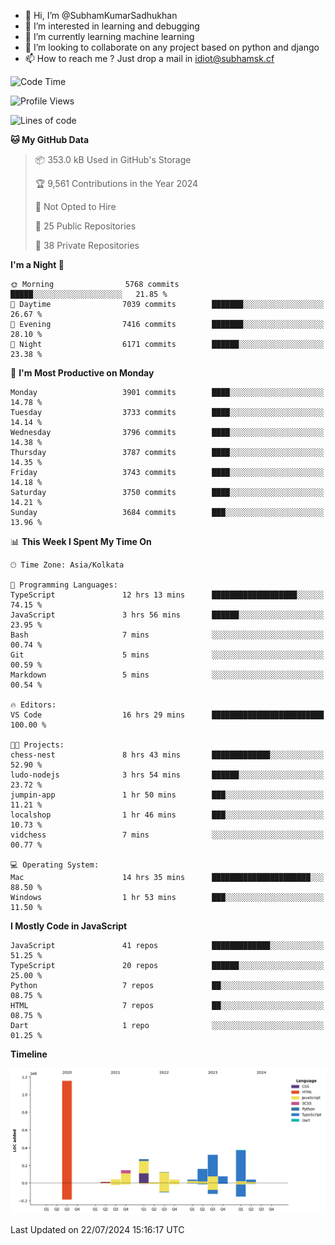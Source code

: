 - 👋 Hi, I’m @SubhamKumarSadhukhan
- 👀 I’m interested in learning and debugging
- 🌱 I’m currently learning machine learning
- 💞️ I’m looking to collaborate on any project based on python and django
- 📫 How to reach me ?
      Just drop a mail in idiot@subhamsk.cf

<!---
SubhamKumarSadhukhan/SubhamKumarSadhukhan is a ✨ special ✨ repository because its `README.md` (this file) appears on your GitHub profile.
You can click the Preview link to take a look at your changes.
--->


<!--START_SECTION:waka-->
![Code Time](http://img.shields.io/badge/Code%20Time-2%2C330%20hrs%2046%20mins-blue)

![Profile Views](http://img.shields.io/badge/Profile%20Views-1-blue)

![Lines of code](https://img.shields.io/badge/From%20Hello%20World%20I%27ve%20Written-2.8%20million%20lines%20of%20code-blue)

**🐱 My GitHub Data** 

> 📦 353.0 kB Used in GitHub's Storage 
 > 
> 🏆 9,561 Contributions in the Year 2024
 > 
> 🚫 Not Opted to Hire
 > 
> 📜 25 Public Repositories 
 > 
> 🔑 38 Private Repositories 
 > 
**I'm a Night 🦉** 

```text
🌞 Morning                5768 commits        █████░░░░░░░░░░░░░░░░░░░░   21.85 % 
🌆 Daytime                7039 commits        ███████░░░░░░░░░░░░░░░░░░   26.67 % 
🌃 Evening                7416 commits        ███████░░░░░░░░░░░░░░░░░░   28.10 % 
🌙 Night                  6171 commits        ██████░░░░░░░░░░░░░░░░░░░   23.38 % 
```
📅 **I'm Most Productive on Monday** 

```text
Monday                   3901 commits        ████░░░░░░░░░░░░░░░░░░░░░   14.78 % 
Tuesday                  3733 commits        ████░░░░░░░░░░░░░░░░░░░░░   14.14 % 
Wednesday                3796 commits        ████░░░░░░░░░░░░░░░░░░░░░   14.38 % 
Thursday                 3787 commits        ████░░░░░░░░░░░░░░░░░░░░░   14.35 % 
Friday                   3743 commits        ████░░░░░░░░░░░░░░░░░░░░░   14.18 % 
Saturday                 3750 commits        ████░░░░░░░░░░░░░░░░░░░░░   14.21 % 
Sunday                   3684 commits        ███░░░░░░░░░░░░░░░░░░░░░░   13.96 % 
```


📊 **This Week I Spent My Time On** 

```text
🕑︎ Time Zone: Asia/Kolkata

💬 Programming Languages: 
TypeScript               12 hrs 13 mins      ███████████████████░░░░░░   74.15 % 
JavaScript               3 hrs 56 mins       ██████░░░░░░░░░░░░░░░░░░░   23.95 % 
Bash                     7 mins              ░░░░░░░░░░░░░░░░░░░░░░░░░   00.74 % 
Git                      5 mins              ░░░░░░░░░░░░░░░░░░░░░░░░░   00.59 % 
Markdown                 5 mins              ░░░░░░░░░░░░░░░░░░░░░░░░░   00.54 % 

🔥 Editors: 
VS Code                  16 hrs 29 mins      █████████████████████████   100.00 % 

🐱‍💻 Projects: 
chess-nest               8 hrs 43 mins       █████████████░░░░░░░░░░░░   52.90 % 
ludo-nodejs              3 hrs 54 mins       ██████░░░░░░░░░░░░░░░░░░░   23.72 % 
jumpin-app               1 hr 50 mins        ███░░░░░░░░░░░░░░░░░░░░░░   11.21 % 
localshop                1 hr 46 mins        ███░░░░░░░░░░░░░░░░░░░░░░   10.73 % 
vidchess                 7 mins              ░░░░░░░░░░░░░░░░░░░░░░░░░   00.77 % 

💻 Operating System: 
Mac                      14 hrs 35 mins      ██████████████████████░░░   88.50 % 
Windows                  1 hr 53 mins        ███░░░░░░░░░░░░░░░░░░░░░░   11.50 % 
```

**I Mostly Code in JavaScript** 

```text
JavaScript               41 repos            █████████████░░░░░░░░░░░░   51.25 % 
TypeScript               20 repos            ██████░░░░░░░░░░░░░░░░░░░   25.00 % 
Python                   7 repos             ██░░░░░░░░░░░░░░░░░░░░░░░   08.75 % 
HTML                     7 repos             ██░░░░░░░░░░░░░░░░░░░░░░░   08.75 % 
Dart                     1 repo              ░░░░░░░░░░░░░░░░░░░░░░░░░   01.25 % 
```



**Timeline**

![Lines of Code chart](https://raw.githubusercontent.com/SubhamKumarSadhukhan/SubhamKumarSadhukhan/main/assets/bar_graph.png)


 Last Updated on 22/07/2024 15:16:17 UTC
<!--END_SECTION:waka-->
